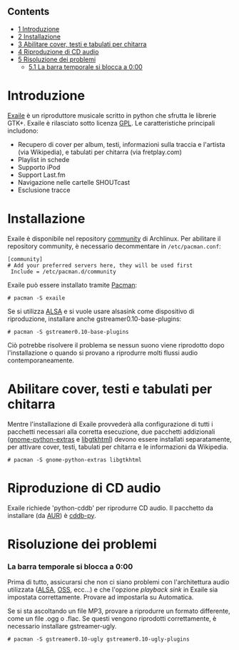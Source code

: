 ## Contents

*   [1 Introduzione](#Introduzione)
*   [2 Installazione](#Installazione)
*   [3 Abilitare cover, testi e tabulati per chitarra](#Abilitare_cover.2C_testi_e_tabulati_per_chitarra)
*   [4 Riproduzione di CD audio](#Riproduzione_di_CD_audio)
*   [5 Risoluzione dei problemi](#Risoluzione_dei_problemi)
    *   [5.1 La barra temporale si blocca a 0:00](#La_barra_temporale_si_blocca_a_0:00)

# Introduzione

[Exaile](http://www.exaile.org/) è un riproduttore musicale scritto in python che sfrutta le librerie GTK+. Exaile è rilasciato sotto licenza [GPL](http://www.gnu.org/copyleft/gpl.html). Le caratteristiche principali includono:

*   Recupero di cover per album, testi, informazioni sulla traccia e l'artista (via Wikipedia), e tabulati per chitarra (via fretplay.com)
*   Playlist in schede
*   Supporto iPod
*   Support Last.fm
*   Navigazione nelle cartelle SHOUTcast
*   Esclusione tracce

# Installazione

Exaile è disponibile nel repository [community](/index.php/Official_repositories "Official repositories") di Archlinux. Per abilitare il repository community, è necessario decommentare in `/etc/pacman.conf`:

```
[community]
# Add your preferred servers here, they will be used first
 Include = /etc/pacman.d/community

```

Exaile può essere installato tramite [Pacman](/index.php/Pacman "Pacman"):

```
# pacman -S exaile

```

Se si utilizza [ALSA](/index.php/ALSA "ALSA") e si vuole usare alsasink come dispositivo di riproduzione, installare anche gstreamer0.10-base-plugins:

```
# pacman -S gstreamer0.10-base-plugins

```

Ciò potrebbe risolvere il problema se nessun suono viene riprodotto dopo l'installazione o quando si provano a riprodurre molti flussi audio contemporaneamente.

# Abilitare cover, testi e tabulati per chitarra

Mentre l'installazione di Exaile provvederà alla configurazione di tutti i pacchetti necessari alla corretta esecuzione, due pacchetti addizionali ([gnome-python-extras](https://www.archlinux.org/packages/search/?q=gnome-python-extras) e [libgtkhtml](https://www.archlinux.org/packages/search/?q=libgtkhtml)) devono essere installati separatamente, per attivare cover, testi, tabulati per chitarra e le informazioni da Wikipedia.

```
# pacman -S gnome-python-extras libgtkhtml

```

# Riproduzione di CD audio

Exaile richiede 'python-cddb' per riprodurre CD audio. Il pacchetto da installare (da [AUR](/index.php/AUR "AUR")) è [cddb-py](https://aur.archlinux.org/packages.php?do_Details=1&ID=3717&O=0&L=0&C=0&K=cddb&SB=n&SO=a&PP=25&do_MyPackages=0&do_Orphans=0&SeB=ndcddb-py/).

# Risoluzione dei problemi

### La barra temporale si blocca a 0:00

Prima di tutto, assicurarsi che non ci siano problemi con l'architettura audio utilizzata ([ALSA](/index.php/ALSA "ALSA"), [OSS](/index.php/OSS "OSS"), ecc...) e che l'opzione *playback sink* in Exaile sia impostata correttamente. Provare ad impostarla su Automatica.

Se si sta ascoltando un file MP3, provare a riprodurre un formato differente, come un file .ogg o .flac. Se questi vengono riprodotti correttamente, è necessario installare gstreamer-ugly.

```
# pacman -S gstreamer0.10-ugly gstreamer0.10-ugly-plugins

```